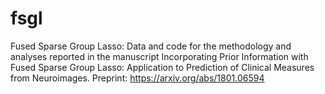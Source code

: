 # fsgl
Fused Sparse Group Lasso: Data and code for the methodology and analyses reported in the manuscript Incorporating Prior Information with Fused Sparse Group Lasso: Application to Prediction of Clinical Measures from Neuroimages.
Preprint: https://arxiv.org/abs/1801.06594
